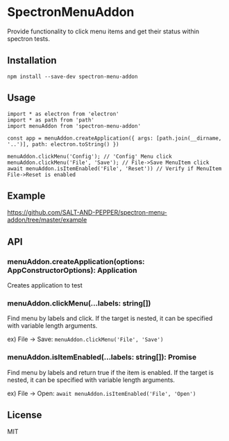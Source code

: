 # SpectronMenuAddon

Provide functionality to click menu items and get their status within spectron tests.

## Installation

```
npm install --save-dev spectron-menu-addon
```

## Usage

```
import * as electron from 'electron'
import * as path from 'path'
import menuAddon from 'spectron-menu-addon'

const app = menuAddon.createApplication({ args: [path.join(__dirname, '..')], path: electron.toString() })

menuAddon.clickMenu('Config'); // 'Config' Menu click
menuAddon.clickMenu('File', 'Save'); // File->Save MenuItem click
await menuAddon.isItemEnabled('File', 'Reset')) // Verify if MenuItem File->Reset is enabled
```

## Example

https://github.com/SALT-AND-PEPPER/spectron-menu-addon/tree/master/example

## API

### menuAddon.createApplication(options: AppConstructorOptions): Application

Creates application to test

### menuAddon.clickMenu(...labels: string[])

Find menu by labels and click.
If the target is nested, it can be specified with variable length arguments.

ex) File -> Save: `menuAddon.clickMenu('File', 'Save')`

### menuAddon.isItemEnabled(...labels: string[]): Promise

Find menu by labels and return true if the item is enabled.
If the target is nested, it can be specified with variable length arguments.

ex) File -> Open: `await menuAddon.isItemEnabled('File', 'Open')`

## License

MIT

